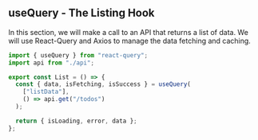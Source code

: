## useQuery - The Listing Hook

In this section, we will make a call to an API that returns a list of data. We will use React-Query and Axios to manage the data fetching and caching.

```jsx
import { useQuery } from "react-query";
import api from "./api";

export const List = () => {
  const { data, isFetching, isSuccess } = useQuery(
    ["listData"],
    () => api.get("/todos")
  );

  return { isLoading, error, data };
};
```
